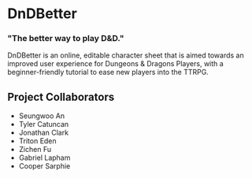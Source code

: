 # DnDBetter
### "The better way to play D&D."
DnDBetter is an online, editable character sheet that is aimed towards an improved user experience for Dungeons & Dragons Players, with a beginner-friendly tutorial to ease new players into the TTRPG.

## Project Collaborators
- Seungwoo An
- Tyler Catuncan
- Jonathan Clark
- Triton Eden
- Zichen Fu
- Gabriel Lapham
- Cooper Sarphie
